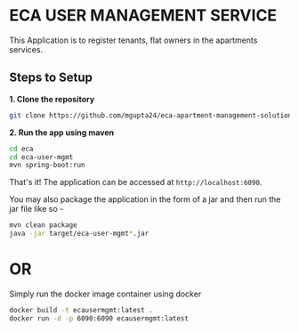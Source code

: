 # ECA USER MANAGEMENT SERVICE

This Application is to register tenants, flat owners in the apartments services.

## Steps to Setup

**1. Clone the repository**

```bash
git clone https://github.com/mgupta24/eca-apartment-management-solution.git
```

**2. Run the app using maven**

```bash
cd eca
cd eca-user-mgmt
mvn spring-boot:run
```

That's it! The application can be accessed at `http://localhost:6090`.

You may also package the application in the form of a jar and then run the jar file like so -

```bash
mvn clean package
java -jar target/eca-user-mgmt*.jar
```

# OR

Simply run the docker image container using docker

```bash
docker build -t ecausermgmt:latest .
docker run -d -p 6090:6090 ecausermgmt:latest
```

